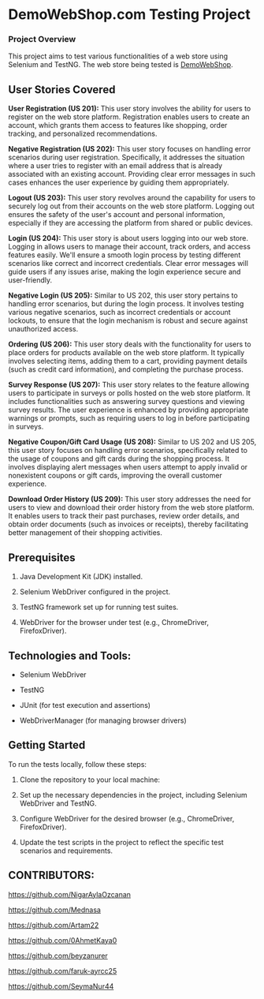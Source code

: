 # DemoWebShop.com Testing Project

### Project Overview

This project aims to test various functionalities of a web store using Selenium and TestNG. The web store being tested is [DemoWebShop](https://demowebshop.tricentis.com/).

## User Stories Covered

**User Registration (US 201):** This user story involves the ability for users to register on the web store platform. Registration enables users to create an account, which grants them access to features like shopping, order tracking, and personalized recommendations.

**Negative Registration (US 202):** This user story focuses on handling error scenarios during user registration. Specifically, it addresses the situation where a user tries to register with an email address that is already associated with an existing account. Providing clear error messages in such cases enhances the user experience by guiding them appropriately.

**Logout (US 203):** This user story revolves around the capability for users to securely log out from their accounts on the web store platform. Logging out ensures the safety of the user's account and personal information, especially if they are accessing the platform from shared or public devices.

**Login (US 204):** This user story is about users logging into our web store. Logging in allows users to manage their account, track orders, and access features easily. We'll ensure a smooth login process by testing different scenarios like correct and incorrect credentials. Clear error messages will guide users if any issues arise, making the login experience secure and user-friendly.

**Negative Login (US 205):** Similar to US 202, this user story pertains to handling error scenarios, but during the login process. It involves testing various negative scenarios, such as incorrect credentials or account lockouts, to ensure that the login mechanism is robust and secure against unauthorized access.

**Ordering (US 206):** This user story deals with the functionality for users to place orders for products available on the web store platform. It typically involves selecting items, adding them to a cart, providing payment details (such as credit card information), and completing the purchase process.

**Survey Response (US 207):** This user story relates to the feature allowing users to participate in surveys or polls hosted on the web store platform. It includes functionalities such as answering survey questions and viewing survey results. The user experience is enhanced by providing appropriate warnings or prompts, such as requiring users to log in before participating in surveys.

**Negative Coupon/Gift Card Usage (US 208):** Similar to US 202 and US 205, this user story focuses on handling error scenarios, specifically related to the usage of coupons and gift cards during the shopping process. It involves displaying alert messages when users attempt to apply invalid or nonexistent coupons or gift cards, improving the overall customer experience.

**Download Order History (US 209):** This user story addresses the need for users to view and download their order history from the web store platform. It enables users to track their past purchases, review order details, and obtain order documents (such as invoices or receipts), thereby facilitating better management of their shopping  activities.

## Prerequisites

1. Java Development Kit (JDK) installed.
   
2. Selenium WebDriver configured in the project.
   
3. TestNG framework set up for running test suites.
   
4. WebDriver for the browser under test (e.g., ChromeDriver, FirefoxDriver).

## **Technologies and Tools:** 

- Selenium WebDriver
  
- TestNG
  
- JUnit (for test execution and assertions)
  
- WebDriverManager (for managing browser drivers)
  



## **Getting Started**

To run the tests locally, follow these steps:

1. Clone the repository to your local machine:
  
2. Set up the necessary dependencies in the project, including Selenium WebDriver and TestNG.
    
3. Configure WebDriver for the desired browser (e.g., ChromeDriver, FirefoxDriver).
   
4. Update the test scripts in the project to reflect the specific test scenarios and requirements.


## CONTRIBUTORS:

https://github.com/NigarAylaOzcanan 

https://github.com/Mednasa 

https://github.com/Artam22  

https://github.com/0AhmetKaya0 

https://github.com/beyzanurer

https://github.com/faruk-ayrcc25 

https://github.com/SeymaNur44 
